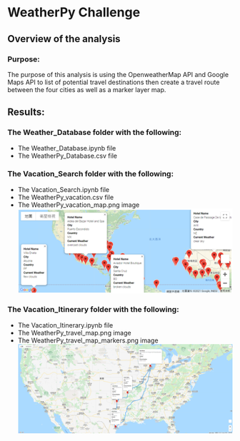 # WeatherPy Challenge

## Overview of the analysis

### Purpose:
The purpose of this analysis is using the OpenweatherMap API and Google Maps API to list of potential travel destinations then create a travel route between the four cities as well as a marker layer map.

## Results:
### The Weather_Database folder with the following: 
- The Weather_Database.ipynb file
- The WeatherPy_Database.csv file

### The Vacation_Search folder with the following:
- The Vacation_Search.ipynb file
- The WeatherPy_vacation.csv file
- The WeatherPy_vacation_map.png image
![GITHUB](https://github.com/seafishleo/HW/blob/master/HW6/Vacation_Search/WeatherPy_vacation_map.png)

### The Vacation_Itinerary folder with the following:
- The Vacation_Itinerary.ipynb file
- The WeatherPy_travel_map.png image
- The WeatherPy_travel_map_markers.png image
![GITHUB](https://github.com/seafishleo/HW/blob/master/HW6/Vacation_Itinerary/WeatherPy_travel_map_markers.png)
